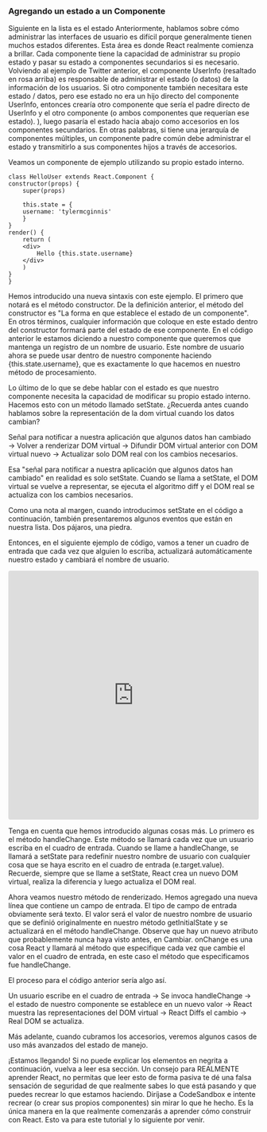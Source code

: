 ### Agregando un estado a un Componente


Siguiente en la lista es el estado Anteriormente, hablamos sobre cómo administrar las interfaces de usuario es difícil porque generalmente tienen muchos estados diferentes. Esta área es donde React realmente comienza a brillar. Cada componente tiene la capacidad de administrar su propio estado y pasar su estado a componentes secundarios si es necesario. Volviendo al ejemplo de Twitter anterior, el componente UserInfo (resaltado en rosa arriba) es responsable de administrar el estado (o datos) de la información de los usuarios. Si otro componente también necesitara este estado / datos, pero ese estado no era un hijo directo del componente UserInfo, entonces crearía otro componente que sería el padre directo de UserInfo y el otro componente (o ambos componentes que requerían ese estado). ), luego pasaría el estado hacia abajo como accesorios en los componentes secundarios. En otras palabras, si tiene una jerarquía de componentes múltiples, un componente padre común debe administrar el estado y transmitirlo a sus componentes hijos a través de accesorios.

Veamos un componente de ejemplo utilizando su propio estado interno.

    class HelloUser extends React.Component {
    constructor(props) {
        super(props)

        this.state = {
        username: 'tylermcginnis'
        }
    }
    render() {
        return (
        <div>
            Hello {this.state.username}
        </div>
        )
    }
    }

Hemos introducido una nueva sintaxis con este ejemplo. El primero que notará es el método constructor. De la definición anterior, el método del constructor es "La forma en que establece el estado de un componente". En otros términos, cualquier información que coloque en este estado dentro del constructor formará parte del estado de ese componente. En el código anterior le estamos diciendo a nuestro componente que queremos que mantenga un registro de un nombre de usuario. Este nombre de usuario ahora se puede usar dentro de nuestro componente haciendo {this.state.username}, que es exactamente lo que hacemos en nuestro método de procesamiento.

Lo último de lo que se debe hablar con el estado es que nuestro componente necesita la capacidad de modificar su propio estado interno. Hacemos esto con un método llamado setState. ¿Recuerda antes cuando hablamos sobre la representación de la dom virtual cuando los datos cambian?

Señal para notificar a nuestra aplicación que algunos datos han cambiado → Volver a renderizar DOM virtual -> Difundir DOM virtual anterior con DOM virtual nuevo -> Actualizar solo DOM real con los cambios necesarios.

Esa "señal para notificar a nuestra aplicación que algunos datos han cambiado" en realidad es solo setState. Cuando se llama a setState, el DOM virtual se vuelve a representar, se ejecuta el algoritmo diff y el DOM real se actualiza con los cambios necesarios.

Como una nota al margen, cuando introducimos setState en el código a continuación, también presentaremos algunos eventos que están en nuestra lista. Dos pájaros, una piedra.

Entonces, en el siguiente ejemplo de código, vamos a tener un cuadro de entrada que cada vez que alguien lo escriba, actualizará automáticamente nuestro estado y cambiará el nombre de usuario.

<iframe src="https://codesandbox.io/embed/73qww711zx" style="width:100%; height:500px; border:0; border-radius: 4px; overflow:hidden;" sandbox="allow-modals allow-forms allow-popups allow-scripts allow-same-origin"></iframe>

Tenga en cuenta que hemos introducido algunas cosas más. Lo primero es el método handleChange. Este método se llamará cada vez que un usuario escriba en el cuadro de entrada. Cuando se llame a handleChange, se llamará a setState para redefinir nuestro nombre de usuario con cualquier cosa que se haya escrito en el cuadro de entrada (e.target.value). Recuerde, siempre que se llame a setState, React crea un nuevo DOM virtual, realiza la diferencia y luego actualiza el DOM real.

Ahora veamos nuestro método de renderizado. Hemos agregado una nueva línea que contiene un campo de entrada. El tipo de campo de entrada obviamente será texto. El valor será el valor de nuestro nombre de usuario que se definió originalmente en nuestro método getInitialState y se actualizará en el método handleChange. Observe que hay un nuevo atributo que probablemente nunca haya visto antes, en Cambiar. onChange es una cosa React y llamará al método que especifique cada vez que cambie el valor en el cuadro de entrada, en este caso el método que especificamos fue handleChange.

El proceso para el código anterior sería algo así.

Un usuario escribe en el cuadro de entrada → Se invoca handleChange → el estado de nuestro componente se establece en un nuevo valor → React muestra las representaciones del DOM virtual → React Diffs el cambio → Real DOM se actualiza.

Más adelante, cuando cubramos los accesorios, veremos algunos casos de uso más avanzados del estado de manejo.

¡Estamos llegando! Si no puede explicar los elementos en negrita a continuación, vuelva a leer esa sección. Un consejo para REALMENTE aprender React, no permitas que leer esto de forma pasiva te dé una falsa sensación de seguridad de que realmente sabes lo que está pasando y que puedes recrear lo que estamos haciendo. Diríjase a CodeSandbox e intente recrear (o crear sus propios componentes) sin mirar lo que he hecho. Es la única manera en la que realmente comenzarás a aprender cómo construir con React. Esto va para este tutorial y lo siguiente por venir.